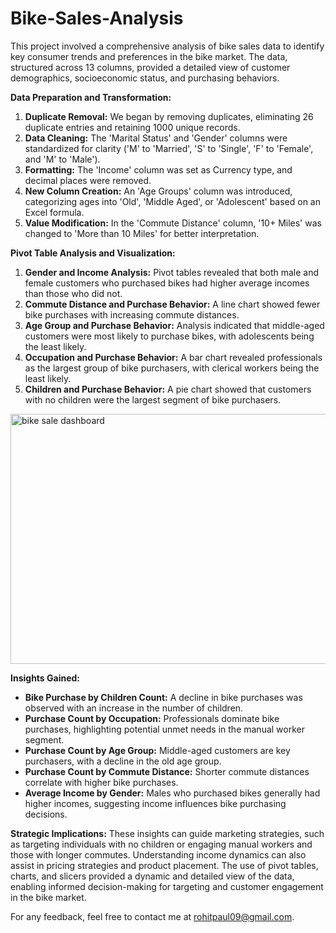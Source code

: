 # Bike-Sales-Analysis

This project involved a comprehensive analysis of bike sales data to identify key consumer trends and preferences in the bike market. The data, structured across 13 columns, provided a detailed view of customer demographics, socioeconomic status, and purchasing behaviors.

**Data Preparation and Transformation:**
1. **Duplicate Removal:** We began by removing duplicates, eliminating 26 duplicate entries and retaining 1000 unique records.
2. **Data Cleaning:** The 'Marital Status' and 'Gender' columns were standardized for clarity ('M' to 'Married', 'S' to 'Single', 'F' to 'Female', and 'M' to 'Male').
3. **Formatting:** The 'Income' column was set as Currency type, and decimal places were removed.
4. **New Column Creation:** An 'Age Groups' column was introduced, categorizing ages into 'Old', 'Middle Aged', or 'Adolescent' based on an Excel formula.
5. **Value Modification:** In the 'Commute Distance' column, '10+ Miles' was changed to 'More than 10 Miles' for better interpretation.

**Pivot Table Analysis and Visualization:**
1. **Gender and Income Analysis:** Pivot tables revealed that both male and female customers who purchased bikes had higher average incomes than those who did not.
2. **Commute Distance and Purchase Behavior:** A line chart showed fewer bike purchases with increasing commute distances.
3. **Age Group and Purchase Behavior:** Analysis indicated that middle-aged customers were most likely to purchase bikes, with adolescents being the least likely.
4. **Occupation and Purchase Behavior:** A bar chart revealed professionals as the largest group of bike purchasers, with clerical workers being the least likely.
5. **Children and Purchase Behavior:** A pie chart showed that customers with no children were the largest segment of bike purchasers.

<img src="https://drive.google.com/uc?id=1IzBuzSFBs8p8uOHxin2Ug-mFbFL365mk" alt="bike sale dashboard" width="700" height="400">

**Insights Gained:**
- **Bike Purchase by Children Count:** A decline in bike purchases was observed with an increase in the number of children.
- **Purchase Count by Occupation:** Professionals dominate bike purchases, highlighting potential unmet needs in the manual worker segment.
- **Purchase Count by Age Group:** Middle-aged customers are key purchasers, with a decline in the old age group.
- **Purchase Count by Commute Distance:** Shorter commute distances correlate with higher bike purchases.
- **Average Income by Gender:** Males who purchased bikes generally had higher incomes, suggesting income influences bike purchasing decisions.

**Strategic Implications:**
These insights can guide marketing strategies, such as targeting individuals with no children or engaging manual workers and those with longer commutes. Understanding income dynamics can also assist in pricing strategies and product placement. The use of pivot tables, charts, and slicers provided a dynamic and detailed view of the data, enabling informed decision-making for targeting and customer engagement in the bike market.

For any feedback, feel free to contact me at rohitpaul09@gmail.com.
